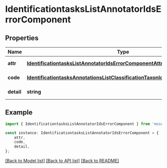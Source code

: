 # IdentificationtasksListAnnotatorIdsErrorComponent


## Properties

Name | Type | Description | Notes
------------ | ------------- | ------------- | -------------
**attr** | [**IdentificationtasksListAnnotatorIdsErrorComponentAttr**](IdentificationtasksListAnnotatorIdsErrorComponentAttr.md) |  | [default to undefined]
**code** | [**IdentificationtasksAnnotationsListClassificationTaxonIdsErrorComponentCode**](IdentificationtasksAnnotationsListClassificationTaxonIdsErrorComponentCode.md) |  | [default to undefined]
**detail** | **string** |  | [default to undefined]

## Example

```typescript
import { IdentificationtasksListAnnotatorIdsErrorComponent } from 'mosquito-alert';

const instance: IdentificationtasksListAnnotatorIdsErrorComponent = {
    attr,
    code,
    detail,
};
```

[[Back to Model list]](../README.md#documentation-for-models) [[Back to API list]](../README.md#documentation-for-api-endpoints) [[Back to README]](../README.md)
